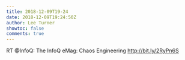 ```yaml
---
title: 2018-12-09T19-24
date: 2018-12-09T19:24:50Z
author: Lee Turner
showtoc: false
comments: true
---
```


RT @InfoQ: The InfoQ eMag: Chaos Engineering http://bit.ly/2RyPn6S

